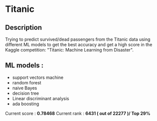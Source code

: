 # Titanic


## Description
Trying to predict survived/dead passengers from the Titanic data using different ML models to get the best accuracy and get a high score in the Kaggle competition: "Titanic: Machine Learning from Disaster".

## ML models :
 - support vectors machine
 - random forest
 - naive Bayes
 - decision tree
 - Linear discriminant analysis
 - ada boosting

Current score : **0.78468**
Current rank : **6431 ( out of 22277 )/ Top 29%** 
